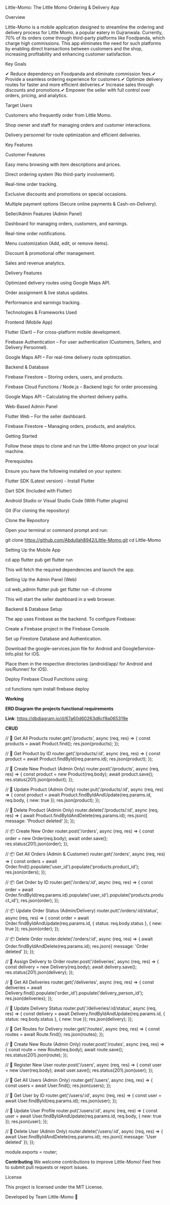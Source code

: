 Little-Momo: The Little Momo Ordering & Delivery App

Overview

Little-Momo is a mobile application designed to streamline the ordering and delivery process for Little Momo, a popular eatery in Gujranwala. Currently, 70% of its orders come through third-party platforms like Foodpanda, which charge high commissions. This app eliminates the need for such platforms by enabling direct transactions between customers and the shop, increasing profitability and enhancing customer satisfaction.

Key Goals

✔ Reduce dependency on Foodpanda and eliminate commission fees.✔ Provide a seamless ordering experience for customers.✔ Optimize delivery routes for faster and more efficient deliveries.✔ Increase sales through discounts and promotions.✔ Empower the seller with full control over orders, pricing, and analytics.

Target Users

Customers who frequently order from Little Momo.

Shop owner and staff for managing orders and customer interactions.

Delivery personnel for route optimization and efficient deliveries.

Key Features

Customer Features

Easy menu browsing with item descriptions and prices.

Direct ordering system (No third-party involvement).

Real-time order tracking.

Exclusive discounts and promotions on special occasions.

Multiple payment options (Secure online payments & Cash-on-Delivery).

Seller/Admin Features (Admin Panel)

Dashboard for managing orders, customers, and earnings.

Real-time order notifications.

Menu customization (Add, edit, or remove items).

Discount & promotional offer management.

Sales and revenue analytics.

Delivery Features

Optimized delivery routes using Google Maps API.

Order assignment & live status updates.

Performance and earnings tracking.

Technologies & Frameworks Used

Frontend (Mobile App)

Flutter (Dart) – For cross-platform mobile development.

Firebase Authentication – For user authentication (Customers, Sellers, and Delivery Personnel).

Google Maps API – For real-time delivery route optimization.

Backend & Database

Firebase Firestore – Storing orders, users, and products.

Firebase Cloud Functions / Node.js – Backend logic for order processing.

Google Maps API – Calculating the shortest delivery paths.

Web-Based Admin Panel

Flutter Web – For the seller dashboard.

Firebase Firestore – Managing orders, products, and analytics.

Getting Started

Follow these steps to clone and run the Little-Momo project on your local machine.

Prerequisites

Ensure you have the following installed on your system:

Flutter SDK (Latest version) - Install Flutter

Dart SDK (Included with Flutter)

Android Studio or Visual Studio Code (With Flutter plugins)

Git (For cloning the repository)

Clone the Repository

Open your terminal or command prompt and run:

git clone https://github.com/Abdullah8942/Little-Momo.git
cd Little-Momo

Setting Up the Mobile App

cd app
flutter pub get
flutter run

This will fetch the required dependencies and launch the app.

Setting Up the Admin Panel (Web)

cd web_admin
flutter pub get
flutter run -d chrome

This will start the seller dashboard in a web browser.

Backend & Database Setup

The app uses Firebase as the backend. To configure Firebase:

Create a Firebase project in the Firebase Console.

Set up Firestore Database and Authentication.

Download the google-services.json file for Android and GoogleService-Info.plist for iOS.

Place them in the respective directories (android/app/ for Android and ios/Runner/ for iOS).

Deploy Firebase Cloud Functions using:

cd functions
npm install
firebase deploy



**Working**

****ERD Diagram the projects functional requirements****

**Link**: https://dbdiagram.io/d/67a60d60263d6cf9a065319e

**CRUD**

// 🛒 Get All Products
router.get('/products', async (req, res) => {
  const products = await Product.find();
  res.json(products);
});

// 🛒 Get Product by ID
router.get('/products/:id', async (req, res) => {
  const product = await Product.findById(req.params.id);
  res.json(product);
});

// 🛒 Create New Product (Admin Only)
router.post('/products', async (req, res) => {
  const product = new Product(req.body);
  await product.save();
  res.status(201).json(product);
});

// 🛒 Update Product (Admin Only)
router.put('/products/:id', async (req, res) => {
  const product = await Product.findByIdAndUpdate(req.params.id, req.body, { new: true });
  res.json(product);
});

// 🛒 Delete Product (Admin Only)
router.delete('/products/:id', async (req, res) => {
  await Product.findByIdAndDelete(req.params.id);
  res.json({ message: 'Product deleted' });
});

// 📦 Create New Order
router.post('/orders', async (req, res) => {
  const order = new Order(req.body);
  await order.save();
  res.status(201).json(order);
});

// 📦 Get All Orders (Admin & Customer)
router.get('/orders', async (req, res) => {
  const orders = await Order.find().populate('user_id').populate('products.product_id');
  res.json(orders);
});

// 📦 Get Order by ID
router.get('/orders/:id', async (req, res) => {
  const order = await Order.findById(req.params.id).populate('user_id').populate('products.product_id');
  res.json(order);
});

// 📦 Update Order Status (Admin/Delivery)
router.put('/orders/:id/status', async (req, res) => {
  const order = await Order.findByIdAndUpdate(req.params.id, { status: req.body.status }, { new: true });
  res.json(order);
});

// 📦 Delete Order
router.delete('/orders/:id', async (req, res) => {
  await Order.findByIdAndDelete(req.params.id);
  res.json({ message: 'Order deleted' });
});

// 🚚 Assign Delivery to Order
router.post('/deliveries', async (req, res) => {
  const delivery = new Delivery(req.body);
  await delivery.save();
  res.status(201).json(delivery);
});

// 🚚 Get All Deliveries
router.get('/deliveries', async (req, res) => {
  const deliveries = await Delivery.find().populate('order_id').populate('delivery_person_id');
  res.json(deliveries);
});

// 🚚 Update Delivery Status
router.put('/deliveries/:id/status', async (req, res) => {
  const delivery = await Delivery.findByIdAndUpdate(req.params.id, { status: req.body.status }, { new: true });
  res.json(delivery);
});

// 🚚 Get Routes for Delivery
router.get('/routes', async (req, res) => {
  const routes = await Route.find();
  res.json(routes);
});

// 🚚 Create New Route (Admin Only)
router.post('/routes', async (req, res) => {
  const route = new Route(req.body);
  await route.save();
  res.status(201).json(route);
});

// 👤 Register New User
router.post('/users', async (req, res) => {
  const user = new User(req.body);
  await user.save();
  res.status(201).json(user);
});

// 👤 Get All Users (Admin Only)
router.get('/users', async (req, res) => {
  const users = await User.find();
  res.json(users);
});

// 👤 Get User by ID
router.get('/users/:id', async (req, res) => {
  const user = await User.findById(req.params.id);
  res.json(user);
});

// 👤 Update User Profile
router.put('/users/:id', async (req, res) => {
  const user = await User.findByIdAndUpdate(req.params.id, req.body, { new: true });
  res.json(user);
});

// 👤 Delete User (Admin Only)
router.delete('/users/:id', async (req, res) => {
  await User.findByIdAndDelete(req.params.id);
  res.json({ message: 'User deleted' });
});

module.exports = router;



 
**Contributing**
We welcome contributions to improve Little-Momo! Feel free to submit pull requests or report issues.

License

This project is licensed under the MIT License.

Developed by Team Little-Momo 🚀

